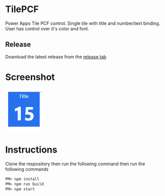 # TilePCF
Power Apps Tile PCF control. Single tile with title and number/text binding. User has control over it's color and font.

## Release
Download the latest release from the [release tab](../../releases/latest)

# Screenshot 
![Tile with record counts](https://github.com/ramimounla/TilePCF/blob/master/Screenshot/Tile%20PCF.png?raw=true)

# Instructions
Clone the respository then run the following command then run the following commands
```
PM> npm install
PM> npm run build
PM> npm start
```
